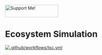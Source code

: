 <a href="https://aispawn.com/support" target="_blank"><img src="https://aispawn.com/support/readme-image.png" alt="Support Me!" height="41" width="174"></a>
# Ecosystem Simulation

[![.github/workflows/tsc.yml](https://github.com/AI-Spawn/Ecosystem-Simulation/actions/workflows/tsc.yml/badge.svg)](https://github.com/AI-Spawn/Ecosystem-Simulation/actions/workflows/tsc.yml)
